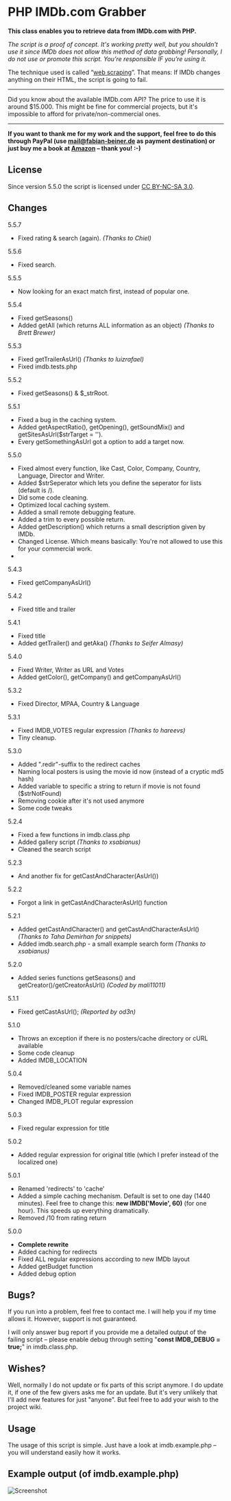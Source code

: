 # PHP IMDb.com Grabber

**This class enables you to retrieve data from IMDb.com with PHP.**

*The script is a proof of concept. It's working pretty well, but you shouldn't use it since IMDb does not allow this method of data grabbing! Personally, I do not use or promote this script. You’re responsible IF you’re using it.*

The technique used is called “[web scraping](http://en.wikipedia.org/wiki/Web_scraping "Web scraping")”. That means: If IMDb changes anything on their HTML, the script is going to fail.

---

Did you know about the available IMDb.com API? The price to use it is around $15.000. This might be fine for commercial projects, but it's impossible to afford for private/non-commercial ones.

---

**If you want to thank me for my work and the support, feel free to do this through PayPal (use mail@fabian-beiner.de as payment destination) or just buy me a book at [Amazon](http://www.amazon.de/registry/wishlist/8840JITISN9L) – thank you! :-)**

## License

Since version 5.5.0 the script is licensed under [CC BY-NC-SA 3.0](http://creativecommons.org/licenses/by-nc-sa/3.0/).

## Changes

5.5.7

- Fixed rating & search (again). *(Thanks to Chiel)*

5.5.6

- Fixed search.

5.5.5

- Now looking for an exact match first, instead of popular one.

5.5.4

- Fixed getSeasons()
- Added getAll (which returns ALL information as an object) *(Thanks to Brett Brewer)*

5.5.3

- Fixed getTrailerAsUrl() *(Thanks to luizrafael)*
- Fixed imdb.tests.php

5.5.2

- Fixed getSeasons() & $_strRoot.

5.5.1

- Fixed a bug in the caching system.
- Added getAspectRatio(), getOpening(), getSoundMix() and getSitesAsUrl($strTarget = '').
- Every getSomethingAsUrl got a option to add a target now.

5.5.0

- Fixed almost every function, like Cast, Color, Company, Country, Language, Director and Writer.
- Added $strSeperator which lets you define the seperator for lists (default is /).
- Did some code cleaning.
- Optimized local caching system.
- Added a small remote debugging feature.
- Added a trim to every possible return.
- Added getDescription() which returns a small description given by IMDb.
- Changed License. Which means basically: You're not allowed to use this for your commercial work.
-

5.4.3

- Fixed getCompanyAsUrl()

5.4.2

- Fixed title and trailer

5.4.1

- Fixed title
- Added getTrailer() and getAka() *(Thanks to Seifer Almasy)*

5.4.0

- Fixed Writer, Writer as URL and Votes
- Added getColor(), getCompany() and getCompanyAsUrl()

5.3.2

- Fixed Director, MPAA, Country & Language

5.3.1

- Fixed IMDB_VOTES regular expression *(Thanks to hareevs)*
- Tiny cleanup.

5.3.0

- Added ".redir"-suffix to the redirect caches
- Naming local posters is using the movie id now (instead of a cryptic md5 hash)
- Added variable to specific a string to return if movie is not found ($strNotFound)
- Removing cookie after it's not used anymore
- Some code tweaks

5.2.4

- Fixed a few functions in imdb.class.php
- Added gallery script *(Thanks to xsabianus)*
- Cleaned the search script

5.2.3

- And another fix for getCastAndCharacter(AsUrl())

5.2.2

- Forgot a link in getCastAndCharacterAsUrl() function

5.2.1

- Added getCastAndCharacter() and getCastAndCharacterAsUrl() *(Thanks to Taha Demirhan for snippets)*
- Added imdb.search.php - a small example search form *(Thanks to xsabianus)*

5.2.0

- Added series functions getSeasons() and getCreator()/getCreatorAsUrl() *(Coded by mali11011)*

5.1.1

- Fixed getCastAsUrl(); *(Reported by od3n)*

5.1.0

- Throws an exception if there is no posters/cache directory or cURL available
- Some code cleanup
- Added IMDB_LOCATION

5.0.4

- Removed/cleaned some variable names
- Fixed IMDB_POSTER regular expression
- Changed IMDB_PLOT regular expression

5.0.3

- Fixed regular expression for title

5.0.2

- Added regular expression for original title (which I prefer instead of the localized one)

5.0.1

- Renamed 'redirects' to 'cache'
- Added a simple caching mechanism. Default is set to one day (1440 minutes). Feel free to change this: **new IMDB('Movie', 60)** (for one hour). This speeds up everything dramatically.
- Removed /10 from rating return

5.0.0

- **Complete rewrite**
- Added caching for redirects
- Fixed ALL regular expressions according to new IMDb layout
- Added getBudget function
- Added debug option

## Bugs?
If you run into a problem, feel free to contact me. I will help you if my time allows it. However, support is not guaranteed.

I will only answer bug report if you provide me a detailed output of the failing script – please enable debug through setting "**const IMDB_DEBUG = true;**" in imdb.class.php.

## Wishes?

Well, normally I do not update or fix parts of this script anymore. I do update it, if one of the few givers asks me for an update. But it's very unlikely that I'll add new features for just "anyone". But feel free to add your wish to the project wiki.

## Usage

The usage of this script is simple. Just have a look at imdb.example.php – you will understand easily how it works.

## Example output (of imdb.example.php)

![Screenshot](http://img801.imageshack.us/img801/3749/imdbc.png "Screenshot of imdb.example.php output")
